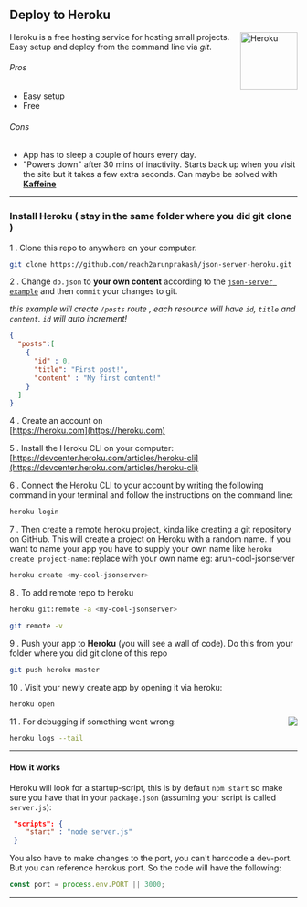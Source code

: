 
## Deploy to **Heroku**

<img align="right" width="100px" height="auto" src="https://cdn.worldvectorlogo.com/logos/heroku.svg" alt="Heroku">

Heroku is a free hosting service for hosting small projects. Easy setup and deploy from the command line via _git_.

###### Pros

* Easy setup
* Free

###### Cons

* App has to sleep a couple of hours every day.
* "Powers down" after 30 mins of inactivity. Starts back up when you visit the site but it takes a few extra seconds. Can maybe be solved with [**Kaffeine**](http://kaffeine.herokuapp.com/)

---

### Install Heroku ( stay in the same folder where you did git clone )


1 . Clone this repo to anywhere on your computer.

```bash
git clone https://github.com/reach2arunprakash/json-server-heroku.git
```

2 . Change `db.json` to **your own content** according to the [`json-server example`](https://github.com/typicode/json-server#example) and then `commit` your changes to git. 

_this example will create `/posts` route , each resource will have `id`, `title` and `content`. `id` will auto increment!_
```json
{
  "posts":[
    {
      "id" : 0,
      "title": "First post!",
      "content" : "My first content!"
    }
  ]
}
```

4 . Create an account on <br/>[https://heroku.com](https://heroku.com)

5 . Install the Heroku CLI on your computer: <br/>[https://devcenter.heroku.com/articles/heroku-cli](https://devcenter.heroku.com/articles/heroku-cli)

6 . Connect the Heroku CLI to your account by writing the following command in your terminal and follow the instructions on the command line:
```bash
heroku login
```

7 . Then create a remote heroku project, kinda like creating a git repository on GitHub. This will create a project on Heroku with a random name. If you want to name your app you have to supply your own name like `heroku create project-name`: replace <my-cool-jsonserver> with your own name eg: arun-cool-jsonserver
```bash
heroku create <my-cool-jsonserver>
```
8 . To add remote repo to heroku 
```bash
heroku git:remote -a <my-cool-jsonserver>

git remote -v
```
9 . Push your app to __Heroku__ (you will see a wall of code). Do this from your folder where you did git clone of this repo
```bash
git push heroku master
```

10 . Visit your newly create app by opening it via heroku:
```bash
heroku open
```


<img src="https://github.com/reach2arunprakash/json-server-heroku/blob/master/FinalHostedImage.png" align="right">

  
 

11 . For debugging if something went wrong:
```bash
heroku logs --tail
```

---

#### How it works

Heroku will look for a startup-script, this is by default `npm start` so make sure you have that in your `package.json` (assuming your script is called `server.js`):
```json
 "scripts": {
    "start" : "node server.js"
 }
```

You also have to make changes to the port, you can't hardcode a dev-port. But you can reference herokus port. So the code will have the following:
```js
const port = process.env.PORT || 3000;
```

---
